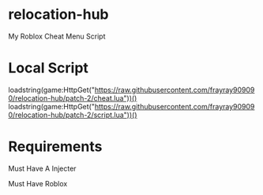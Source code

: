 # relocation-hub
My Roblox Cheat Menu Script


# Local Script
loadstring(game:HttpGet("https://raw.githubusercontent.com/frayray909090/relocation-hub/patch-2/cheat.lua"))()
loadstring(game:HttpGet("https://raw.githubusercontent.com/frayray909090/relocation-hub/patch-2/script.lua"))()

# Requirements

Must Have A Injecter

Must Have Roblox


